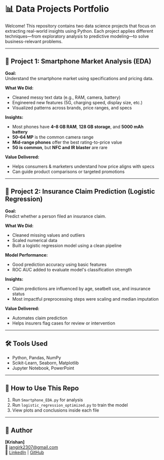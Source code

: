 # 📊 Data Projects Portfolio

Welcome! This repository contains two data science projects that focus on extracting real-world insights using Python. Each project applies different techniques—from exploratory analysis to predictive modeling—to solve business-relevant problems.

---

## 📁 Project 1: Smartphone Market Analysis (EDA)

**Goal:**  
Understand the smartphone market using specifications and pricing data.

**What We Did:**
- Cleaned messy text data (e.g., RAM, camera, battery)
- Engineered new features (5G, charging speed, display size, etc.)
- Visualized patterns across brands, price ranges, and specs

**Insights:**
- Most phones have **4–8 GB RAM**, **128 GB storage**, and **5000 mAh battery**
- **50–64 MP** is the common camera range
- **Mid-range phones** offer the best rating-to-price value
- **5G is common**, but **NFC and IR blaster** are rare

**Value Delivered:**
- Helps consumers & marketers understand how price aligns with specs
- Can guide product comparisons or targeted promotions

---

## 📁 Project 2: Insurance Claim Prediction (Logistic Regression)

**Goal:**  
Predict whether a person filed an insurance claim.

**What We Did:**
- Cleaned missing values and outliers
- Scaled numerical data
- Built a logistic regression model using a clean pipeline

**Model Performance:**
- Good prediction accuracy using basic features
- ROC AUC added to evaluate model's classification strength

**Insights:**
- Claim predictions are influenced by age, seatbelt use, and insurance status
- Most impactful preprocessing steps were scaling and median imputation

**Value Delivered:**
- Automates claim prediction
- Helps insurers flag cases for review or intervention

---

## 🛠 Tools Used
- Python, Pandas, NumPy  
- Scikit-Learn, Seaborn, Matplotlib  
- Jupyter Notebook, PowerPoint

---

## 🚀 How to Use This Repo
1. Run `Smartphone_EDA.py` for analysis  
2. Run `logistic_regression_optimized.py` to train the model  
3. View plots and conclusions inside each file  

---

## 👤 Author
**[Krishan]**  
📧 jangirk2307@gmail.com  
🔗 [LinkedIn](https://linkedin.com/in/jangirk2307) | [GitHub](https://github.com/Krishan2301)
